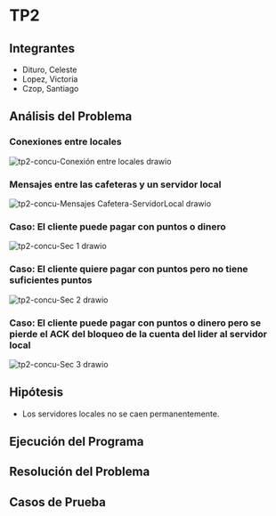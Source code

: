 # **TP2**
## **Integrantes**
- Dituro, Celeste
- Lopez, Victoria
- Czop, Santiago

## **Análisis del Problema**
### Conexiones entre locales
![tp2-concu-Conexión entre locales drawio](https://github.com/concurrentes-fiuba/2023-1c-tp2-concu-csv/assets/67125933/5da54256-d809-4e2c-9550-ccf699ca8411)

### Mensajes entre las cafeteras y un servidor local
![tp2-concu-Mensajes Cafetera-ServidorLocal drawio](https://github.com/concurrentes-fiuba/2023-1c-tp2-concu-csv/assets/67125933/5577e2d3-1eec-4e20-83e6-0a6bff4e3031)

### Caso: El cliente puede pagar con puntos o dinero
![tp2-concu-Sec  1 drawio](https://github.com/concurrentes-fiuba/2023-1c-tp2-concu-csv/assets/67125933/f7ef1f9d-2c7c-432e-8df3-36c66f5a29c9)

### Caso: El cliente quiere pagar con puntos pero no tiene suficientes puntos
![tp2-concu-Sec  2 drawio](https://github.com/concurrentes-fiuba/2023-1c-tp2-concu-csv/assets/67125933/0e14652e-fbbf-4732-a953-577744993c0e)

### Caso: El cliente puede pagar con puntos o dinero pero se pierde el ACK del bloqueo de la cuenta del lider al servidor local
![tp2-concu-Sec  3 drawio](https://github.com/concurrentes-fiuba/2023-1c-tp2-concu-csv/assets/67125933/e11c6e1c-0c54-4d3b-befb-13c5c1b6282c)

## **Hipótesis**
- Los servidores locales no se caen permanentemente.

## **Ejecución del Programa**

## **Resolución del Problema**

## **Casos de Prueba**


